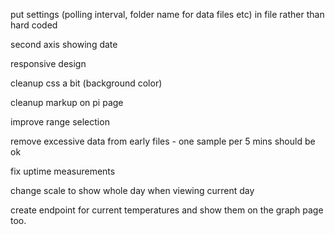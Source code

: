 put settings (polling interval, folder name for data files etc) in file rather than hard coded

second axis showing date 

responsive design

cleanup css a bit (background color)

cleanup markup on pi page

improve range selection

remove excessive data from early files - one sample per 5 mins should be ok

fix uptime measurements

change scale to show whole day when viewing current day

create endpoint for current temperatures and show them on the graph page too.